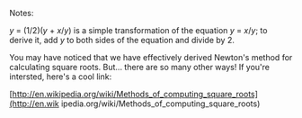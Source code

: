 Notes:

_y_ = (1/2)(_y_ + _x_/_y_) is a simple transformation of the equation _y_ =
_x_/_y_; to derive it, add _y_ to both sides of the equation and divide by 2.

You may have noticed that we have effectively derived Newton's method for
calculating square roots. But... there are so many other ways! If you're
intersted, here's a cool link:

[http://en.wikipedia.org/wiki/Methods_of_computing_square_roots](http://en.wik
ipedia.org/wiki/Methods_of_computing_square_roots)

